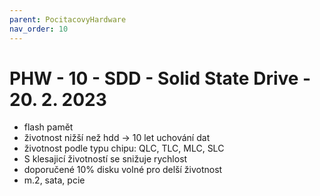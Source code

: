 ```yaml
---
parent: PocitacovyHardware
nav_order: 10
---
```

# PHW - 10 - SDD - Solid State Drive - 20. 2. 2023
- flash pamět
- životnost nižší než hdd -> 10 let uchování dat
- životnost podle typu chipu: QLC, TLC, MLC, SLC
- S klesajicí životností se snižuje rychlost
- doporučené 10% disku volné pro delší životnost
- m.2, sata, pcie